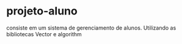 # projeto-aluno
consiste em um sistema de gerenciamento de alunos. Utilizando as bibliotecas Vector e algorithm
